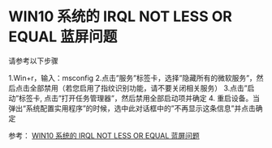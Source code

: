 ﻿# WIN10 系统的 IRQL NOT LESS OR EQUAL 蓝屏问题


请参考以下步骤 

1.Win+r，输入：msconfig
2.点击”服务”标签卡，选择”隐藏所有的微软服务”，然后点击全部禁用（若您启用了指纹识别功能，请不要关闭相关服务）
3.点击”启动”标签卡, 点击”打开任务管理器”，然后禁用全部启动项并确定
4. 重启设备。当弹出“系统配置实用程序”的时候，选中此对话框中的”不再显示这条信息”并点击确定

参考：
[WIN10 系统的 IRQL NOT LESS OR EQUAL 蓝屏问题](https://answers.microsoft.com/zh-hans/windows/forum/all/win10-%E7%B3%BB%E7%BB%9F%E7%9A%84-irql-not-less-or/57514fcb-1570-407e-b1bd-1825c8643d4b)
